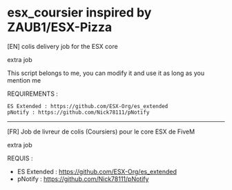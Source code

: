 # esx_coursier inspired by ZAUB1/ESX-Pizza


[EN] colis delivery job for the ESX core

extra job

This script belongs to me, you can modify it and use it as long as you mention me

REQUIREMENTS :

    ES Extended : https://github.com/ESX-Org/es_extended
    pNotify : https://github.com/Nick78111/pNotify


-----------------------------------------------

[FR]
Job de livreur de colis (Coursiers) pour le core ESX de FiveM

extra job


REQUIS : 
- ES Extended : https://github.com/ESX-Org/es_extended
- pNotify : https://github.com/Nick78111/pNotify
